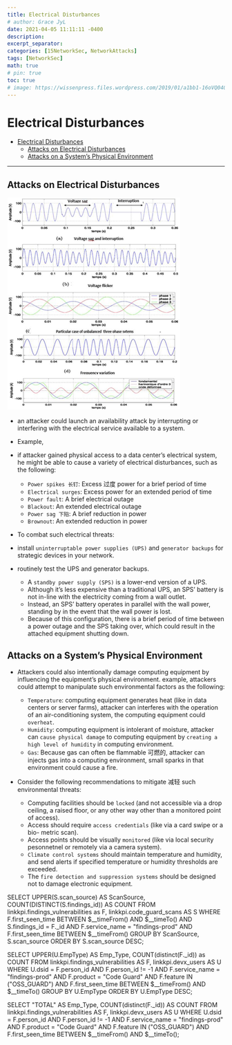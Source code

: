 ```yaml
---
title: Electrical Disturbances
# author: Grace JyL
date: 2021-04-05 11:11:11 -0400
description:
excerpt_separator:
categories: [15NetworkSec, NetworkAttacks]
tags: [NetworkSec]
math: true
# pin: true
toc: true
# image: https://wissenpress.files.wordpress.com/2019/01/a1bb1-16oVQ0409lk5n3C2ZPMg8Rg.png
---
```


# Electrical Disturbances

- [Electrical Disturbances](#electrical-disturbances)
  - [Attacks on Electrical Disturbances](#attacks-on-electrical-disturbances)
  - [Attacks on a System’s Physical Environment](#attacks-on-a-systems-physical-environment)


---

## Attacks on Electrical Disturbances

![alt text](./assets/img/post/me7xbjh380.png)

- an attacker could launch an availability attack by interrupting or interfering with the electrical service available to a system.

- Example,
- if attacker gained physical access to a data center’s electrical system, he might be able to cause a variety of electrical disturbances, such as the following:
  - `Power spikes 长钉`: Excess 过度 power for a brief period of time
  - `Electrical surges`: Excess power for an extended period of time
  - `Power fault`: A brief electrical outage
  - `Blackout`: An extended electrical outage
  - `Power sag 下陷`: A brief reduction in power
  - `Brownout`: An extended reduction in power

- To combat such electrical threats:

- install `uninterruptable power supplies (UPS)` and `generator backups` for strategic devices in your network.

- routinely test the UPS and generator backups.
  - A `standby power supply (SPS)` is a lower-end version of a UPS.
  - Although it’s less expensive than a traditional UPS, an SPS’ battery is not in-line with the electricity coming from a wall outlet.
  - Instead, an SPS’ battery operates in parallel with the wall power, standing by in the event that the wall power is lost.
  - Because of this configuration, there is a brief period of time between a power outage and the SPS taking over, which could result in the attached equipment shutting down.

## Attacks on a System’s Physical Environment

- Attackers could also intentionally damage computing equipment by influencing the equipment’s physical environment. example, attackers could attempt to manipulate such environmental factors as the following:
  - `Temperature`: computing equipment generates heat (like in data centers or server farms), attacker can interferes with the operation of an air-conditioning system, the computing equipment could `overheat`.
  - `Humidity`:  computing equipment is intolerant of moisture, attacker can `cause physical damage` to computing equipment by `creating a high level of humidity` in computing environment.
  - `Gas`: Because gas can often be flammable 可燃的, attacker can injects gas into a computing environment, small sparks in that environment could cause a fire.

- Consider the following recommendations to mitigate 减轻 such environmental threats:
  - Computing facilities should be `locked` (and not accessible via a drop ceiling, a raised floor, or any other way other than a monitored point of access).
  - Access should require `access credentials` (like via a card swipe or a bio- metric scan).
  - Access points should be visually `monitored` (like via local security pesonnetnel or remotely via a camera system).
  - `Climate control systems` should maintain temperature and humidity, and send alerts if specified temperature or humidity thresholds are exceeded.
  - The `fire detection and suppression systems` should be designed not to damage electronic equipment.


SELECT
  UPPER(S.scan_source) AS ScanSource,
  COUNT(DISTINCT(S.findings_id)) AS COUNT
FROM
  linkkpi.findings_vulnerabilities as F,
  linkkpi.code_guard_scans AS S
WHERE
  F.first_seen_time BETWEEN $__timeFrom()
  AND $__timeTo()
  AND S.findings_id = F._id
  AND F.service_name = "findings-prod"
  AND F.first_seen_time BETWEEN $__timeFrom()
GROUP BY
  ScanSource,
  S.scan_source
ORDER BY
  S.scan_source DESC;


SELECT
  UPPER(U.EmpType) AS Emp_Type,
  COUNT(distinct(F._id)) as COUNT
FROM
  linkkpi.findings_vulnerabilities AS F,
  linkkpi.devx_users AS U
WHERE
  U.dsid = F.person_id
  AND F.person_id != -1
  AND F.service_name = "findings-prod"
  AND F.product = "Code Guard"
  AND F.feature IN ("OSS_GUARD")
  AND F.first_seen_time BETWEEN $__timeFrom()
  AND $__timeTo()
GROUP BY
  U.EmpType
ORDER BY
  U.EmpType DESC;

SELECT
  "TOTAL" AS Emp_Type,
  COUNT(distinct(F._id)) AS COUNT
FROM
  linkkpi.findings_vulnerabilities AS F,
  linkkpi.devx_users AS U
WHERE
  U.dsid = F.person_id
  AND F.person_id != -1
  AND F.service_name = "findings-prod"
  AND F.product = "Code Guard"
  AND F.feature IN ("OSS_GUARD")
  AND F.first_seen_time BETWEEN $__timeFrom()
  AND $__timeTo();
